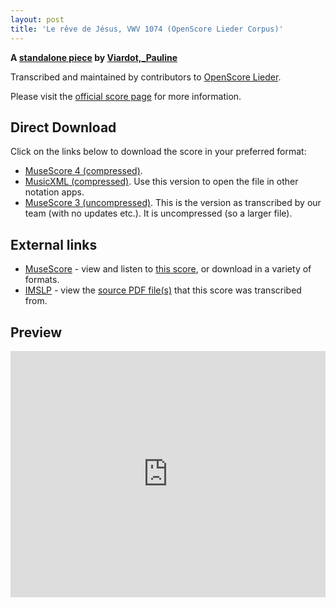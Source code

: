 ```yaml
---
layout: post
title: 'Le rêve de Jésus, VWV 1074 (OpenScore Lieder Corpus)'
---
```


__A [standalone piece](https://fourscoreandmore.org/openscore/lieder/Viardot,_Pauline/_/) by [Viardot,_Pauline](https://fourscoreandmore.org/openscore/lieder/Viardot,_Pauline)__

Transcribed and maintained by contributors to [OpenScore Lieder].

Please visit the [official score page] for more information.

[official score page]: https://musescore.com/openscore-lieder-corpus/scores/6581327
[OpenScore Lieder]: https://musescore.com/openscore-lieder-corpus

## Direct Download

Click on the links below to download the score in your preferred format:
- [MuseScore 4 (compressed)](https://github.com/openscore/lieder/blob/main/scores/Viardot,_Pauline/_/Le_rêve_de_Jésus,_VWV_1074/lc6581327.mscz?raw=true).
- [MusicXML (compressed)](https://github.com/openscore/lieder/blob/main/scores/Viardot,_Pauline/_/Le_rêve_de_Jésus,_VWV_1074/lc6581327.mxl?raw=true). Use this version to open the file in other notation apps.
- [MuseScore 3 (uncompressed)](https://github.com/openscore/lieder/blob/main/scores/Viardot,_Pauline/_/Le_rêve_de_Jésus,_VWV_1074/lc6581327.mscx?raw=true). This is the version as transcribed by our team (with no updates etc.). It is uncompressed (so a larger file).

## External links

- [MuseScore] - view and listen to [this score][MuseScore], or download in a variety of formats.
- [IMSLP] - view the [source PDF file(s)][IMSLP] that this score was transcribed from.

[MuseScore]: https://musescore.com/score/6581327
[IMSLP]: https://imslp.org/wiki/Special:ReverseLookup/19488

## Preview

<iframe width="100%" height="394" src="https://musescore.com/openscore-lieder-corpus/scores/6581327/embed" frameborder="0" allowfullscreen allow="autoplay; fullscreen"></iframe>
